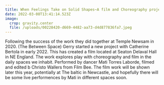 ```yaml
---
title: When Feelings Take on Solid Shapes~A film and Choreography project
date: 2022-03-08T13:41:14.523Z
image:
  crop: gravity.center
  file: /uploads/00228420-d669-4482-aa73-d4d877836fa7.jpeg
---
```

Following the success of the work they did together at Temple Newsam in 2020. (The Between Space) Gerry started a new project with Catherine Bertola in early 2022. This has created a film located at Seaton Delaval Hall in NE England. The work explores play with choreography and film in the daily spaces we inhabit. Performed by dancer Mati Torres Laborde, filmed and edited b Christo Wallers from Film Bee. The film work will be shown later this year, potentially at The baltic in Newcastle, and hopefully there will be some live performences by Mati in different spaces soon.